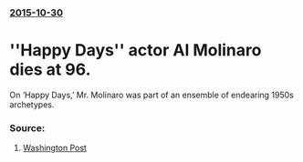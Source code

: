 ### [2015-10-30](/news/2015/10/30/index.md)

# ''Happy Days'' actor Al Molinaro dies at 96. 

On &lsquo;Happy Days,&rsquo; Mr. Molinaro was part of an ensemble of endearing 1950s archetypes.


### Source:

1. [Washington Post](https://www.washingtonpost.com/entertainment/tv/al-molinaro-character-actor-on-happy-days-and-odd-couple-dies-at-96/2015/10/30/b59dfe54-7f75-11e5-afce-2afd1d3eb896_story.html)
